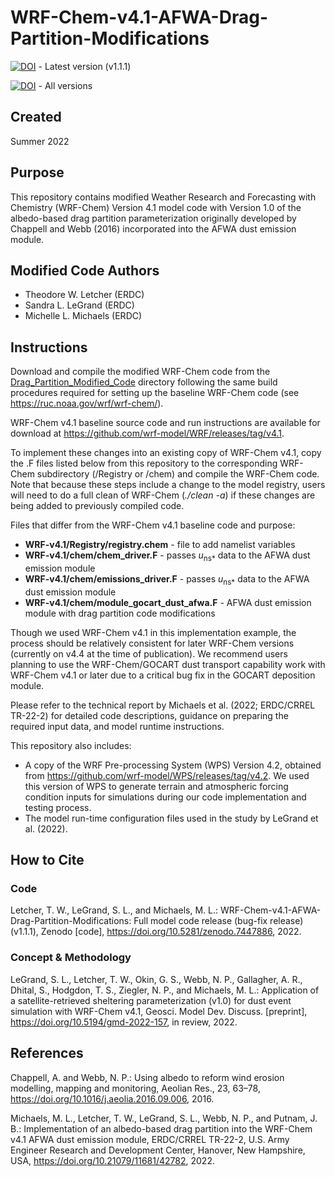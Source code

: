 # WRF-Chem-v4.1-AFWA-Drag-Partition-Modifications

[![DOI](https://zenodo.org/badge/506778395.svg)](https://zenodo.org/badge/latestdoi/506778395) - Latest version (v1.1.1)

[![DOI](https://zenodo.org/badge/DOI/10.5281/zenodo.6713284.svg)](https://doi.org/10.5281/zenodo.6713284) - All versions

## Created 
Summer 2022

## Purpose
This repository contains modified Weather Research and Forecasting with Chemistry (WRF-Chem) Version 4.1 model code with Version 1.0 of the albedo-based drag partition parameterization originally developed by Chappell and Webb (2016) incorporated into the AFWA dust emission module.

## Modified Code Authors
* Theodore W. Letcher (ERDC)
* Sandra L. LeGrand (ERDC)
* Michelle L. Michaels (ERDC)

## Instructions
Download and compile the modified WRF-Chem code from the [Drag_Partition_Modified_Code](https://github.com/SandraLeGrand/WRF-Chem-v4.1-AFWA-Drag-Partition-Modifications/tree/main/Drag_Partition_Modified_Code) directory following the same build procedures required for setting up the baseline WRF-Chem code (see https://ruc.noaa.gov/wrf/wrf-chem/).

WRF-Chem v4.1 baseline source code and run instructions are available for download at https://github.com/wrf-model/WRF/releases/tag/v4.1.

To implement these changes into an existing copy of WRF-Chem v4.1, copy the .F files listed below from this repository to the corresponding WRF-Chem subdirectory (/Registry or /chem) and compile the WRF-Chem code. Note that because these steps include a change to the model registry, users will need to do a full clean of WRF-Chem (*./clean -a*) if these changes are being added to previously compiled code.

Files that differ from the WRF-Chem v4.1 baseline code and purpose:<br/>
* **WRF-v4.1/Registry/registry.chem** - file to add namelist variables<br/>
* **WRF-v4.1/chem/chem_driver.F** - passes *u*<sub>ns*</sub> data to the AFWA dust emission module<br/>
* **WRF-v4.1/chem/emissions_driver.F** - passes *u*<sub>ns*</sub> data to the AFWA dust emission module<br/>
* **WRF-v4.1/chem/module_gocart_dust_afwa.F** - AFWA dust emission module with drag partition code modifications

Though we used WRF-Chem v4.1 in this implementation example, the process should be relatively consistent for later WRF-Chem versions (currently on v4.4 at the time of publication). We recommend users planning to use the WRF-Chem/GOCART dust transport capability work with WRF-Chem v4.1 or later due to a critical bug fix in the GOCART deposition module.

Please refer to the technical report by Michaels et al. (2022; ERDC/CRREL TR-22-2) for detailed code descriptions, guidance on preparing the required input data, and model runtime instructions.

This repository also includes:
* A copy of the WRF Pre-processing System (WPS) Version 4.2, obtained from https://github.com/wrf-model/WPS/releases/tag/v4.2. We used this version of WPS to generate terrain and atmospheric forcing condition inputs for simulations during our code implementation and testing process.
* The model run-time configuration files used in the study by LeGrand et al. (2022).

## How to Cite

### Code
Letcher, T. W., LeGrand, S. L., and Michaels, M. L.: WRF-Chem-v4.1-AFWA-Drag-Partition-Modifications: Full model code release (bug-fix release) (v1.1.1), Zenodo [code], https://doi.org/10.5281/zenodo.7447886, 2022.

### Concept & Methodology
LeGrand, S. L., Letcher, T. W., Okin, G. S., Webb, N. P., Gallagher, A. R., Dhital, S., Hodgdon, T. S., Ziegler, N. P., and Michaels, M. L.: Application of a satellite-retrieved sheltering parameterization (v1.0) for dust event simulation with WRF-Chem v4.1, Geosci. Model Dev. Discuss. [preprint], https://doi.org/10.5194/gmd-2022-157, in review, 2022.

## References

Chappell, A. and Webb, N. P.: Using albedo to reform wind erosion modelling, mapping and monitoring, Aeolian Res., 23, 63–78, https://doi.org/10.1016/j.aeolia.2016.09.006, 2016.

Michaels, M. L., Letcher, T. W., LeGrand, S. L., Webb, N. P., and Putnam, J. B.: Implementation of an albedo-based drag partition into the WRF-Chem v4.1 AFWA dust emission module, ERDC/CRREL TR-22-2, U.S. Army Engineer Research and Development Center, Hanover, New Hampshire, USA, https://doi.org/10.21079/11681/42782, 2022.
